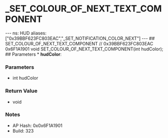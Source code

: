 # _SET_COLOUR_OF_NEXT_TEXT_COMPONENT

--- ns: HUD aliases: ["0x39BBF623FC803EAC","_SET_NOTIFICATION_COLOR_NEXT"] --- ## SET_COLOUR_OF_NEXT_TEXT_COMPONENT  // 0x39BBF623FC803EAC 0x6F1A1901 void SET_COLOUR_OF_NEXT_TEXT_COMPONENT(int hudColor);  ## Parameters * **hudColor**:

### Parameters
* int hudColor

### Return Value
* void

### Notes
* AP Hash: 0x0x6F1A1901
* Build: 323

